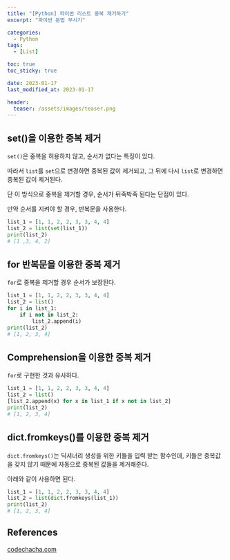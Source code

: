```yaml
---
title: "[Python] 파이썬 리스트 중복 제거하기"
excerpt: "파이썬 문법 부시기"

categories:
  - Python
tags:
  - [List]

toc: true
toc_sticky: true

date: 2023-01-17
last_modified_at: 2023-01-17

header:
  teaser: /assets/images/teaser.png
---
```


## set()을 이용한 중복 제거

`set()`은 중복을 허용하지 않고, 순서가 없다는 특징이 있다.

따라서 `list`를 `set`으로 변경하면 중복된 값이 제거되고, 그 뒤에 다시 `list`로 변경하면 중복된 값이 제거된다.

단 이 방식으로 중복을 제거할 경우, 순서가 뒤죽박죽 된다는 단점이 있다.

만약 순서를 지켜야 할 경우, 반복문을 사용한다.

```py
list_1 = [1, 1, 2, 2, 3, 3, 4, 4]
list_2 = list(set(list_1))
print(list_2)
# [1 ,3, 4, 2]
```

## for 반복문을 이용한 중복 제거

`for`로 중복을 제거할 경우 순서가 보장된다.

```py
list_1 = [1, 1, 2, 2, 3, 3, 4, 4]
list_2 = list()
for i in list_1:
    if i not in list_2:
        list_2.append(i)
print(list_2)
# [1, 2, 3, 4]
```

## Comprehension을 이용한 중복 제거

`for`로 구현한 것과 유사하다.

```py
list_1 = [1, 1, 2, 2, 3, 3, 4, 4]
list_2 = list()
[list_2.append(x) for x in list_1 if x not in list_2]
print(list_2)
# [1, 2, 3, 4]
```

## dict.fromkeys()를 이용한 중복 제거

`dict.fromkeys()`는 딕셔너리 생성을 위한 키들을 입력 받는 함수인데, 키들은 중복값을 갖지 않기 때문에 자동으로 중복된 값들을 제거해준다.

아래와 같이 사용하면 된다.

```py
list_1 = [1, 1, 2, 2, 3, 3, 4, 4]
list_2 = list(dict.fromkeys(list_1))
print(list_2)
# [1, 2, 3, 4]
```

## References

[codechacha.com](https://codechacha.com/ko/python-list-remove-duplicates/)
